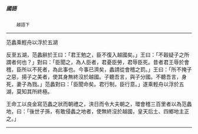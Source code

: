 

##### 國語
　　`越語下`

* * *

范蠡乘輕舟以浮於五湖

反至五湖，范蠡辭於王曰：「君王勉之，臣不復入越國矣。」王曰：「不穀疑子之所謂者何也？」對曰：「臣聞之，為人臣者，君憂臣勞，君辱臣死。昔者君王辱於會稽，臣所以不死者，為此事也。今事已濟矣，蠡請從會稽之罰。」王曰：「所不掩子之惡，揚子之美者，使其身無終沒於越國。子聽吾言，與子分國。不聽吾言，身死，妻子為戮。」范蠡對曰：「臣聞命矣。君行制，臣行意。」遂乘輕舟以浮於五湖，莫知其所終極。

王命工以良金寫范蠡之狀而朝禮之，浹日而令大夫朝之，環會稽三百里者以為范蠡地，曰：「後世子孫，有敢侵蠡之地者，使無終沒於越國，皇天后土、四鄉地主正之。」

* * *

